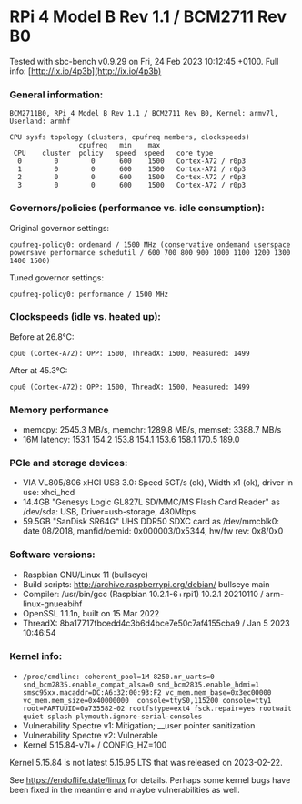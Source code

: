 # RPi 4 Model B Rev 1.1 / BCM2711 Rev B0

Tested with sbc-bench v0.9.29 on Fri, 24 Feb 2023 10:12:45 +0100. Full info: [http://ix.io/4p3b](http://ix.io/4p3b)

### General information:

    BCM2711B0, RPi 4 Model B Rev 1.1 / BCM2711 Rev B0, Kernel: armv7l, Userland: armhf
    
    CPU sysfs topology (clusters, cpufreq members, clockspeeds)
                     cpufreq   min    max
     CPU    cluster  policy   speed  speed   core type
      0        0        0      600    1500   Cortex-A72 / r0p3
      1        0        0      600    1500   Cortex-A72 / r0p3
      2        0        0      600    1500   Cortex-A72 / r0p3
      3        0        0      600    1500   Cortex-A72 / r0p3

### Governors/policies (performance vs. idle consumption):

Original governor settings:

    cpufreq-policy0: ondemand / 1500 MHz (conservative ondemand userspace powersave performance schedutil / 600 700 800 900 1000 1100 1200 1300 1400 1500)

Tuned governor settings:

    cpufreq-policy0: performance / 1500 MHz

### Clockspeeds (idle vs. heated up):

Before at 26.8°C:

    cpu0 (Cortex-A72): OPP: 1500, ThreadX: 1500, Measured: 1499 

After at 45.3°C:

    cpu0 (Cortex-A72): OPP: 1500, ThreadX: 1500, Measured: 1499 

### Memory performance

  * memcpy: 2545.3 MB/s, memchr: 1289.8 MB/s, memset: 3388.7 MB/s
  * 16M latency: 153.1 154.2 153.8 154.1 153.6 158.1 170.5 189.0 

### PCIe and storage devices:

  * VIA VL805/806 xHCI USB 3.0: Speed 5GT/s (ok), Width x1 (ok), driver in use: xhci_hcd
  * 14.4GB "Genesys Logic GL827L SD/MMC/MS Flash Card Reader" as /dev/sda: USB, Driver=usb-storage, 480Mbps
  * 59.5GB "SanDisk SR64G" UHS DDR50 SDXC card as /dev/mmcblk0: date 08/2018, manfid/oemid: 0x000003/0x5344, hw/fw rev: 0x8/0x0

### Software versions:

  * Raspbian GNU/Linux 11 (bullseye)
  * Build scripts: http://archive.raspberrypi.org/debian/ bullseye main
  * Compiler: /usr/bin/gcc (Raspbian 10.2.1-6+rpi1) 10.2.1 20210110 / arm-linux-gnueabihf
  * OpenSSL 1.1.1n, built on 15 Mar 2022
  * ThreadX: 8ba17717fbcedd4c3b6d4bce7e50c7af4155cba9 / Jan  5 2023 10:46:54 

### Kernel info:

  * `/proc/cmdline: coherent_pool=1M 8250.nr_uarts=0 snd_bcm2835.enable_compat_alsa=0 snd_bcm2835.enable_hdmi=1  smsc95xx.macaddr=DC:A6:32:00:93:F2 vc_mem.mem_base=0x3ec00000 vc_mem.mem_size=0x40000000  console=ttyS0,115200 console=tty1 root=PARTUUID=0a735582-02 rootfstype=ext4 fsck.repair=yes rootwait quiet splash plymouth.ignore-serial-consoles`
  * Vulnerability Spectre v1:        Mitigation; __user pointer sanitization
  * Vulnerability Spectre v2:        Vulnerable
  * Kernel 5.15.84-v7l+ / CONFIG_HZ=100

Kernel 5.15.84 is not latest 5.15.95 LTS that was released on 2023-02-22.

See https://endoflife.date/linux for details. Perhaps some kernel bugs have
been fixed in the meantime and maybe vulnerabilities as well.
